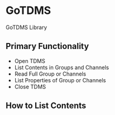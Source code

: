 # GoTDMS

GoTDMS Library

## Primary Functionality

- Open TDMS
- List Contents in Groups and Channels
- Read Full Group or Channels
- List Properties of Group or Channels
- Close TDMS

## How to List Contents

